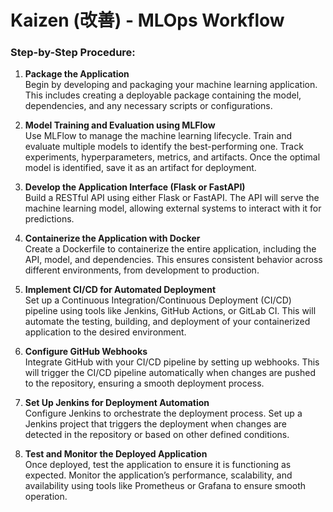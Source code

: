 # Kaizen (改善) - MLOps Workflow

### Step-by-Step Procedure:

1. **Package the Application**  
   Begin by developing and packaging your machine learning application. This includes creating a deployable package containing the model, dependencies, and any necessary scripts or configurations.

2. **Model Training and Evaluation using MLFlow**  
   Use MLFlow to manage the machine learning lifecycle. Train and evaluate multiple models to identify the best-performing one. Track experiments, hyperparameters, metrics, and artifacts. Once the optimal model is identified, save it as an artifact for deployment.

3. **Develop the Application Interface (Flask or FastAPI)**  
   Build a RESTful API using either Flask or FastAPI. The API will serve the machine learning model, allowing external systems to interact with it for predictions.

4. **Containerize the Application with Docker**  
   Create a Dockerfile to containerize the entire application, including the API, model, and dependencies. This ensures consistent behavior across different environments, from development to production.

5. **Implement CI/CD for Automated Deployment**  
   Set up a Continuous Integration/Continuous Deployment (CI/CD) pipeline using tools like Jenkins, GitHub Actions, or GitLab CI. This will automate the testing, building, and deployment of your containerized application to the desired environment.

6. **Configure GitHub Webhooks**  
   Integrate GitHub with your CI/CD pipeline by setting up webhooks. This will trigger the CI/CD pipeline automatically when changes are pushed to the repository, ensuring a smooth deployment process.

7. **Set Up Jenkins for Deployment Automation**  
   Configure Jenkins to orchestrate the deployment process. Set up a Jenkins project that triggers the deployment when changes are detected in the repository or based on other defined conditions.

8. **Test and Monitor the Deployed Application**  
   Once deployed, test the application to ensure it is functioning as expected. Monitor the application’s performance, scalability, and availability using tools like Prometheus or Grafana to ensure smooth operation.
